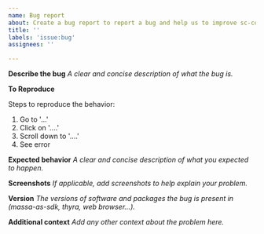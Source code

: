 ```yaml
---
name: Bug report
about: Create a bug report to report a bug and help us to improve sc-compiler
title: ''
labels: 'issue:bug'
assignees: ''

---
```


**Describe the bug**
*A clear and concise description of what the bug is.*

**To Reproduce**

Steps to reproduce the behavior:

1. Go to '...'
2. Click on '....'
3. Scroll down to '....'
4. See error

**Expected behavior**
*A clear and concise description of what you expected to happen.*

**Screenshots**
*If applicable, add screenshots to help explain your problem.*

**Version**
*The versions of software and packages the bug is present in (massa-as-sdk, thyra, web browser...).*

**Additional context**
*Add any other context about the problem here.*
